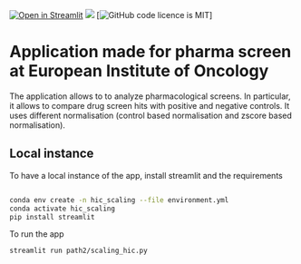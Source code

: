 [![Open in Streamlit](https://static.streamlit.io/badges/streamlit_badge_black_white.svg)](https://zhanyinx-hic-scaling-scaling-hic-geuryt.streamlit.app/)
[![](https://img.shields.io/badge/python-3.7+-blue.svg)](https://www.python.org/downloads/)
[![GitHub code licence is MIT](https://img.shields.io/badge/license-MIT-brightgreen.svg)]

# Application made for pharma screen at European Institute of Oncology

The application allows to to analyze pharmacological screens. In particular, it allows to compare drug screen hits with positive and negative controls.
It uses different normalisation (control based normalisation and zscore based normalisation).

## Local instance

To have a local instance of the app, install streamlit and the requirements

```bash

conda env create -n hic_scaling --file environment.yml
conda activate hic_scaling
pip install streamlit
```

To run the app

```bash
streamlit run path2/scaling_hic.py
```
